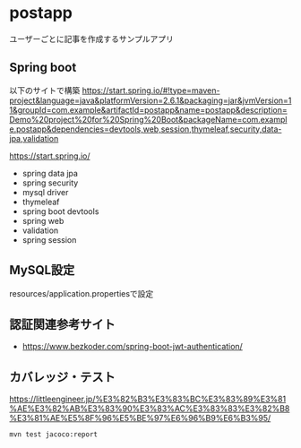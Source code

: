 # postapp
ユーザーごとに記事を作成するサンプルアプリ

## Spring boot
以下のサイトで構築
https://start.spring.io/#!type=maven-project&language=java&platformVersion=2.6.1&packaging=jar&jvmVersion=11&groupId=com.example&artifactId=postapp&name=postapp&description=Demo%20project%20for%20Spring%20Boot&packageName=com.example.postapp&dependencies=devtools,web,session,thymeleaf,security,data-jpa,validation

https://start.spring.io/ 
- spring data jpa
- spring security
- mysql driver
- thymeleaf
- spring boot devtools
- spring web
- validation
- spring session


## MySQL設定
resources/application.propertiesで設定


## 認証関連参考サイト
- https://www.bezkoder.com/spring-boot-jwt-authentication/ 


## カバレッジ・テスト
https://littleengineer.jp/%E3%82%B3%E3%83%BC%E3%83%89%E3%81%AE%E3%82%AB%E3%83%90%E3%83%AC%E3%83%83%E3%82%B8%E3%81%AE%E5%8F%96%E5%BE%97%E6%96%B9%E6%B3%95/
```
mvn test jacoco:report
```